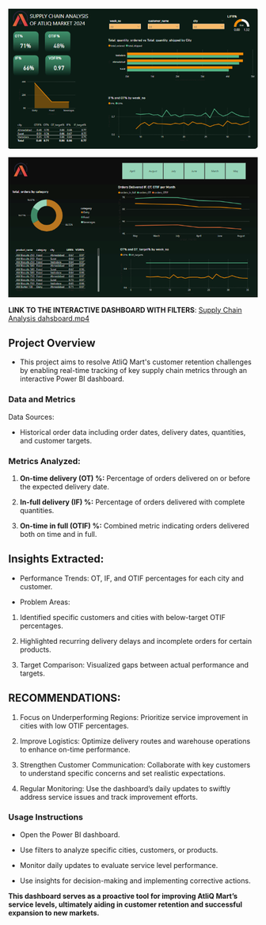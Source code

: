 ![Supply_chain_screenshot](https://github.com/Shirlyngit/SUPPLY_CHAIN_ANALYSIS_ATLIQ_MARKET/blob/main/supply_chain%20screenshot.PNG)

![Supply_chain_screenshot2](https://github.com/Shirlyngit/SUPPLY_CHAIN_ANALYSIS_ATLIQ_MARKET/blob/main/supply_chain2.PNG)


**LINK TO THE INTERACTIVE DASHBOARD WITH FILTERS**: [Supply Chain Analysis dahsboard.mp4](dashboard)


## Project Overview

- This project aims to resolve AtliQ Mart's customer retention challenges by enabling real-time tracking of key supply chain metrics through an interactive Power BI dashboard.

### Data and Metrics

Data Sources: 
* Historical order data including order dates, delivery dates, quantities, and customer targets.

### Metrics Analyzed:

1. **On-time delivery (OT) %:** Percentage of orders delivered on or before the expected delivery date.

2. **In-full delivery (IF) %:** Percentage of orders delivered with complete quantities.

3. **On-time in full (OTIF) %:** Combined metric indicating orders delivered both on time and in full.


## Insights Extracted:

- Performance Trends: OT, IF, and OTIF percentages for each city and customer.

- Problem Areas:

1. Identified specific customers and cities with below-target OTIF percentages.

2. Highlighted recurring delivery delays and incomplete orders for certain products.

3. Target Comparison: Visualized gaps between actual performance and targets.


## RECOMMENDATIONS:

1. Focus on Underperforming Regions: Prioritize service improvement in cities with low OTIF percentages.

2. Improve Logistics: Optimize delivery routes and warehouse operations to enhance on-time performance.

3. Strengthen Customer Communication: Collaborate with key customers to understand specific concerns and set realistic expectations.

4. Regular Monitoring: Use the dashboard’s daily updates to swiftly address service issues and track improvement efforts.


### Usage Instructions

- Open the Power BI dashboard.

- Use filters to analyze specific cities, customers, or products.

- Monitor daily updates to evaluate service level performance.

- Use insights for decision-making and implementing corrective actions.

**This dashboard serves as a proactive tool for improving AtliQ Mart’s service levels, ultimately aiding in customer retention and successful expansion to new markets.**


